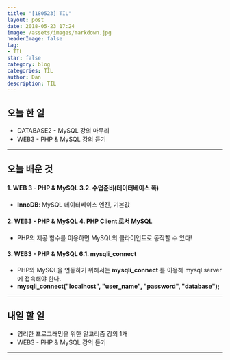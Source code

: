 ```yaml
---
title: "[180523] TIL"
layout: post
date: 2018-05-23 17:24
image: /assets/images/markdown.jpg
headerImage: false
tag:
- TIL
star: false
category: blog
categories: TIL
author: Dan
description: TIL
---
```


## 오늘 한 일

* DATABASE2 - MySQL 강의 마무리
* WEB3 - PHP & MySQL 강의 듣기

---
## 오늘 배운 것

#### 1. WEB 3 - PHP & MySQL 3.2. 수업준비(데이터베이스 쪽)
* **InnoDB**: MySQL 데이터베이스 엔진, 기본값

#### 2. WEB3 - PHP & MySQL 4. PHP Client 로서 MySQL
* PHP의 제공 함수를 이용하면 MySQL의 클라이언트로 동작할 수 있다!

#### 3. WEB3 - PHP & MySQL 6.1. mysqli_connect
* PHP와 MySQL을 연동하기 위해서는 **mysqli_connect** 를 이용해 mysql server에 접속해야 한다.
* <span class="evidence">**mysqli_connect("localhost", "user_name", "password", "database");**</span>

---
## 내일 할 일

* 영리한 프로그래밍을 위한 알고리즘 강의 1개
*  WEB3 - PHP & MySQL 강의 듣기

---
